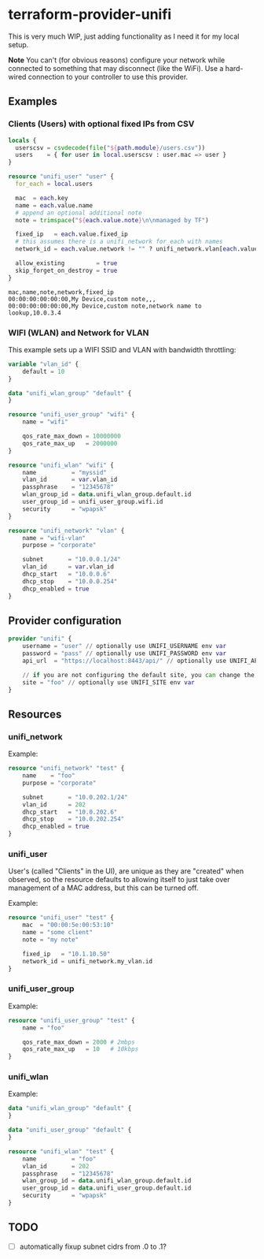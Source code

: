 # terraform-provider-unifi

This is very much WIP, just adding functionality as I need it for my local setup.

**Note** You can't (for obvious reasons) configure your network while connected to something that may disconnect (like the WiFi). Use a hard-wired connection to your controller to use this provider.

## Examples

### Clients (Users) with optional fixed IPs from CSV

```terraform
locals {
  userscsv = csvdecode(file("${path.module}/users.csv"))
  users    = { for user in local.userscsv : user.mac => user }
}

resource "unifi_user" "user" {
  for_each = local.users

  mac  = each.key
  name = each.value.name
  # append an optional additional note
  note = trimspace("${each.value.note}\n\nmanaged by TF")

  fixed_ip   = each.value.fixed_ip
  # this assumes there is a unifi_network for_each with names
  network_id = each.value.network != "" ? unifi_network.vlan[each.value.network].id : ""

  allow_existing         = true
  skip_forget_on_destroy = true
}
```

```csv
mac,name,note,network,fixed_ip
00:00:00:00:00:00,My Device,custom note,,,
00:00:00:00:00:00,My Device,custom note,network name to lookup,10.0.3.4
```

### WIFI (WLAN) and Network for VLAN

This example sets up a WIFI SSID and VLAN with bandwidth throttling:

```terraform
variable "vlan_id" {
	default = 10
}

data "unifi_wlan_group" "default" {
}

resource "unifi_user_group" "wifi" {
	name = "wifi"

	qos_rate_max_down = 10000000
	qos_rate_max_up   = 2000000
}

resource "unifi_wlan" "wifi" {
	name          = "myssid"
	vlan_id       = var.vlan_id
	passphrase    = "12345678"
	wlan_group_id = data.unifi_wlan_group.default.id
	user_group_id = unifi_user_group.wifi.id
	security      = "wpapsk"
}

resource "unifi_network" "vlan" {
	name = "wifi-vlan"
	purpose = "corporate"

	subnet       = "10.0.0.1/24"
	vlan_id      = var.vlan_id
	dhcp_start   = "10.0.0.6"
	dhcp_stop    = "10.0.0.254"
	dhcp_enabled = true
}
```

## Provider configuration

```terraform
provider "unifi" {
	username = "user" // optionally use UNIFI_USERNAME env var
	password = "pass" // optionally use UNIFI_PASSWORD env var
	api_url  = "https://localhost:8443/api/" // optionally use UNIFI_API env var

	// if you are not configuring the default site, you can change the site
	site = "foo" // optionally use UNIFI_SITE env var
}
```

## Resources

### unifi_network

Example:

```terraform
resource "unifi_network" "test" {
	name    = "foo"
	purpose = "corporate"

	subnet       = "10.0.202.1/24"
	vlan_id      = 202
	dhcp_start   = "10.0.202.6"
	dhcp_stop    = "10.0.202.254"
	dhcp_enabled = true
}
```

### unifi_user

User's (called "Clients" in the UI), are unique as they are "created" when observed, so the resource defaults to allowing itself to just take over management of a MAC address, but this can be turned off.

Example:

```terraform
resource "unifi_user" "test" {
	mac  = "00:00:5e:00:53:10"
	name = "some client"
	note = "my note"

	fixed_ip   = "10.1.10.50"
	network_id = unifi_network.my_vlan.id
}
```

### unifi_user_group

Example:

```terraform
resource "unifi_user_group" "test" {
	name = "foo"

	qos_rate_max_down = 2000 # 2mbps
	qos_rate_max_up   = 10   # 10kbps
}
```

### unifi_wlan

Example:

```terraform
data "unifi_wlan_group" "default" {
}

data "unifi_user_group" "default" {
}

resource "unifi_wlan" "test" {
	name          = "foo"
	vlan_id       = 202
	passphrase    = "12345678"
	wlan_group_id = data.unifi_wlan_group.default.id
	user_group_id = data.unifi_user_group.default.id
	security      = "wpapsk"
}
```

## TODO

* [ ] automatically fixup subnet cidrs from .0 to .1?
